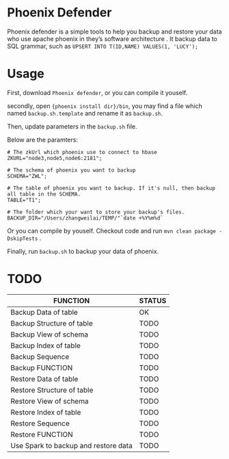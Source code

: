 # Phoenix Defender

Phoenix defender is a simple tools to help you backup and restore your data who use apache phoenix in they’s software architecture . It backup data to SQL grammar, such as `UPSERT INTO T(ID,NAME) VALUES(1, 'LUCY');`

# Usage

First, download `Phoenix defender`, or you can compile it youself.

secondly,  open `{phoenix install dir}/bin`, you may find a file which named `backup.sh.template` and rename it as `backup.sh`.

Then, update parameters in the `backup.sh` file.

Below are the paramters: 

````
# The zkUrl which phoenix use to connect to hbase
ZKURL="node3,node5,node6:2181";

# The schema of phoenix you want to backup
SCHEMA="ZWL";

# The table of phoenix you want to backup. If it's null, then backup all table in the SCHEMA.
TABLE="T1";

# The folder which your want to store your backup's files. 
BACKUP_DIR="/Users/zhangweilai/TEMP/"`date +%Y%m%d`

````

Or you can compile by youself. Checkout code and run `mvn clean package -DskipTests` .

Finally, run `backup.sh` to backup your data of phoenix.

# TODO

| FUNCTION | STATUS |
|  ----  | ----  |
|Backup Data of table | OK |
|Backup Structure of table | TODO |
|Backup View of schema | TODO |
|Backup Index of table | TODO |
|Backup Sequence | TODO |
|Backup FUNCTION| TODO |
|Restore Data of table | TODO |
|Restore Structure of table| TODO|
|Restore View of schema | TODO |
|Restore Index of table | TODO |
|Restore Sequence | TODO |
|Restore FUNCTION| TODO |
|Use Spark to backup and restore data| TODO |


